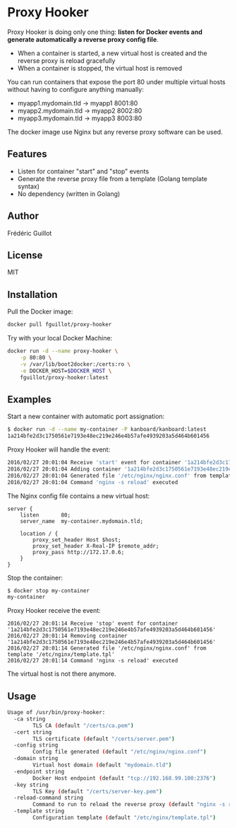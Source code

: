 Proxy Hooker
============

Proxy Hooker is doing only one thing: **listen for Docker events and generate automatically a reverse proxy config file**.

- When a container is started, a new virtual host is created and the reverse proxy is reload gracefully
- When a container is stopped, the virtual host is removed

You can run containers that expose the port 80 under multiple virtual hosts without having to configure anything manually:

- myapp1.mydomain.tld -> myapp1 8001:80
- myapp2.mydomain.tld -> myapp2 8002:80
- myapp3.mydomain.tld -> myapp3 8003:80

The docker image use Nginx but any reverse proxy software can be used.

Features
--------

- Listen for container "start" and "stop" events
- Generate the reverse proxy file from a template (Golang template syntax)
- No dependency (written in Golang)

Author
------

Frédéric Guillot

License
-------

MIT

Installation
------------

Pull the Docker image:

```bash
docker pull fguillot/proxy-hooker
```

Try with your local Docker Machine:

```bash
docker run -d --name proxy-hooker \
    -p 80:80 \
    -v /var/lib/boot2docker:/certs:ro \
    -e DOCKER_HOST=$DOCKER_HOST \
    fguillot/proxy-hooker:latest
```

Examples
--------

Start a new container with automatic port assignation:

```bash
$ docker run -d --name my-container -P kanboard/kanboard:latest
1a214bfe2d3c1750561e7193e48ec219e246e4b57afe4939203a5d464b601456
```

Proxy Hooker will handle the event:

```bash
2016/02/27 20:01:04 Receive 'start' event for container '1a214bfe2d3c1750561e7193e48ec219e246e4b57afe4939203a5d464b601456'
2016/02/27 20:01:04 Adding container '1a214bfe2d3c1750561e7193e48ec219e246e4b57afe4939203a5d464b601456'
2016/02/27 20:01:04 Generated file '/etc/nginx/nginx.conf' from template '/etc/nginx/template.tpl'
2016/02/27 20:01:04 Command 'nginx -s reload' executed
```

The Nginx config file contains a new virtual host:

```
server {
    listen       80;
    server_name  my-container.mydomain.tld;

    location / {
        proxy_set_header Host $host;
        proxy_set_header X-Real-IP $remote_addr;
        proxy_pass http://172.17.0.6;
    }
}
```

Stop the container:

```bash
$ docker stop my-container
my-container
```

Proxy Hooker receive the event:

```
2016/02/27 20:01:14 Receive 'stop' event for container '1a214bfe2d3c1750561e7193e48ec219e246e4b57afe4939203a5d464b601456'
2016/02/27 20:01:14 Removing container '1a214bfe2d3c1750561e7193e48ec219e246e4b57afe4939203a5d464b601456'
2016/02/27 20:01:14 Generated file '/etc/nginx/nginx.conf' from template '/etc/nginx/template.tpl'
2016/02/27 20:01:14 Command 'nginx -s reload' executed
```

The virtual host is not there anymore.

Usage
-----

```bash
Usage of /usr/bin/proxy-hooker:
  -ca string
        TLS CA (default "/certs/ca.pem")
  -cert string
        TLS certificate (default "/certs/server.pem")
  -config string
        Config file generated (default "/etc/nginx/nginx.conf")
  -domain string
        Virtual host domain (default "mydomain.tld")
  -endpoint string
        Docker Host endpoint (default "tcp://192.168.99.100:2376")
  -key string
        TLS Key (default "/certs/server-key.pem")
  -reload-command string
        Command to run to reload the reverse proxy (default "nginx -s reload")
  -template string
        Configuration template (default "/etc/nginx/template.tpl")
```
